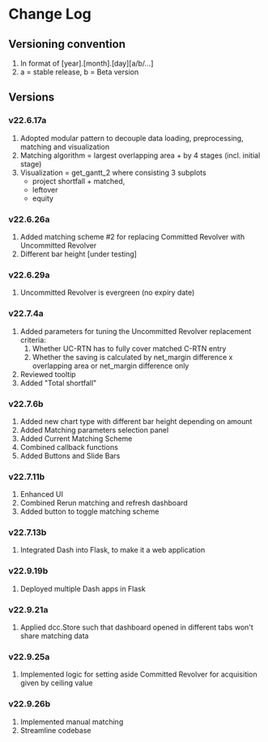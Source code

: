 # Change Log

## Versioning convention
1. In format of [year].[month].[day][a/b/...]
2. a = stable release, b = Beta version

## Versions
### v22.6.17a
1. Adopted modular pattern to decouple data loading, preprocessing, matching and visualization
2. Matching algorithm = largest overlapping area + by 4 stages (incl. initial stage)
3. Visualization = get_gantt_2 where consisting 3 subplots
    - project shortfall + matched,
    - leftover
    - equity

### v22.6.26a
1. Added matching scheme #2 for replacing Committed Revolver with Uncommitted Revolver
2. Different bar height [under testing]

### v22.6.29a
1. Uncommitted Revolver is evergreen (no expiry date)

### v22.7.4a
1. Added parameters for tuning the Uncommitted Revolver replacement criteria: 
    1. Whether UC-RTN has to fully cover matched C-RTN entry
    2. Whether the saving is calculated by net_margin difference x overlapping area or 
    net_margin difference only
2. Reviewed tooltip
3. Added "Total shortfall"

### v22.7.6b
1. Added new chart type with different bar height depending on amount
2. Added Matching parameters selection panel
3. Added Current Matching Scheme
4. Combined callback functions
5. Added Buttons and Slide Bars

### v22.7.11b
1. Enhanced UI
2. Combined Rerun matching and refresh dashboard
3. Added button to toggle matching scheme

### v22.7.13b
1. Integrated Dash into Flask, to make it a web application

### v22.9.19b
1. Deployed multiple Dash apps in Flask

### v22.9.21a
1. Applied dcc.Store such that dashboard opened in different tabs won't share matching data

### v22.9.25a
1. Implemented logic for setting aside Committed Revolver for acquisition given by ceiling value

### v22.9.26b
1. Implemented manual matching
2. Streamline codebase
